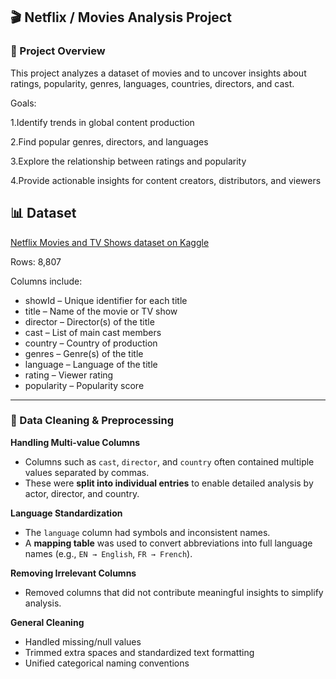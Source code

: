 ## 🎬 Netflix / Movies Analysis Project
### 📖 Project Overview

This project analyzes a dataset of movies and to uncover insights about ratings, popularity, genres, languages, countries, directors, and cast.

Goals:

1.Identify trends in global content production

2.Find popular genres, directors, and languages

3.Explore the relationship between ratings and popularity

4.Provide actionable insights for content creators, distributors, and viewers

## 📊 Dataset

[Netflix Movies and TV Shows dataset on Kaggle](https://www.kaggle.com/datasets/shivamb/netflix-shows)

Rows: 8,807  

Columns include:
- showId – Unique identifier for each title  
- title – Name of the movie or TV show  
- director – Director(s) of the title  
- cast – List of main cast members  
- country – Country of production  
- genres – Genre(s) of the title  
- language – Language of the title  
- rating – Viewer rating  
- popularity – Popularity score  

---

### 🔧 Data Cleaning & Preprocessing

**Handling Multi-value Columns**  
- Columns such as `cast`, `director`, and `country` often contained multiple values separated by commas.  
- These were **split into individual entries** to enable detailed analysis by actor, director, and country.  

**Language Standardization**  
- The `language` column had symbols and inconsistent names.  
- A **mapping table** was used to convert abbreviations into full language names (e.g., `EN → English`, `FR → French`).  

**Removing Irrelevant Columns**  
- Removed columns that did not contribute meaningful insights to simplify analysis.  

**General Cleaning**  
- Handled missing/null values  
- Trimmed extra spaces and standardized text formatting  
- Unified categorical naming conventions  

